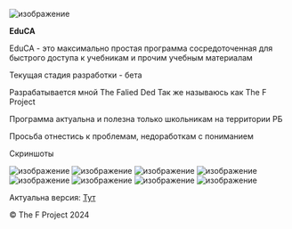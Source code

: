 
![изображение](https://github.com/user-attachments/assets/9c66b3cd-4173-45b2-a9a2-c8879298021a)



**EduCA**

EduCA - это максимально простая программа сосредоточенная для быстрого доступа к учебникам и прочим учебным материалам

Текущая стадия разработки - бета

Разрабатывается мной The Falied Ded Так же называюсь как The F Project

Программа актуальна и полезна только школьникам на территории РБ

Просьба отнестись к проблемам, недоработкам с пониманием

Скриншоты

![изображение](https://github.com/user-attachments/assets/d74a119b-91d9-4684-8071-7a5afdd687e4)
![изображение](https://github.com/user-attachments/assets/943abcc5-fbdb-41b9-a989-fdbd2e9e6bbc)
![изображение](https://github.com/user-attachments/assets/c0b48d5f-f1da-41ab-b6c4-bb1b5a96a2a4)
![изображение](https://github.com/user-attachments/assets/aefa8311-09b5-40b9-825e-00bb02783281)
![изображение](https://github.com/user-attachments/assets/75551ca7-c26d-447c-b257-e62674221a8a)
![изображение](https://github.com/user-attachments/assets/1d49e7d0-4e32-4253-bcf1-1a76870ca0c9)
![изображение](https://github.com/user-attachments/assets/c0a0740b-9ccf-4ef8-87bd-a6c51ae5613c)
![изображение](https://github.com/user-attachments/assets/d511015b-afd3-4147-8454-15a55609944e)



Актуальна версия: [Тут](https://github.com/FaliedDedd/edu/releases)



© The F Project 2024 

